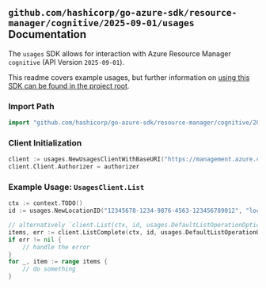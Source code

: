 
## `github.com/hashicorp/go-azure-sdk/resource-manager/cognitive/2025-09-01/usages` Documentation

The `usages` SDK allows for interaction with Azure Resource Manager `cognitive` (API Version `2025-09-01`).

This readme covers example usages, but further information on [using this SDK can be found in the project root](https://github.com/hashicorp/go-azure-sdk/tree/main/docs).

### Import Path

```go
import "github.com/hashicorp/go-azure-sdk/resource-manager/cognitive/2025-09-01/usages"
```


### Client Initialization

```go
client := usages.NewUsagesClientWithBaseURI("https://management.azure.com")
client.Client.Authorizer = authorizer
```


### Example Usage: `UsagesClient.List`

```go
ctx := context.TODO()
id := usages.NewLocationID("12345678-1234-9876-4563-123456789012", "locationName")

// alternatively `client.List(ctx, id, usages.DefaultListOperationOptions())` can be used to do batched pagination
items, err := client.ListComplete(ctx, id, usages.DefaultListOperationOptions())
if err != nil {
	// handle the error
}
for _, item := range items {
	// do something
}
```
